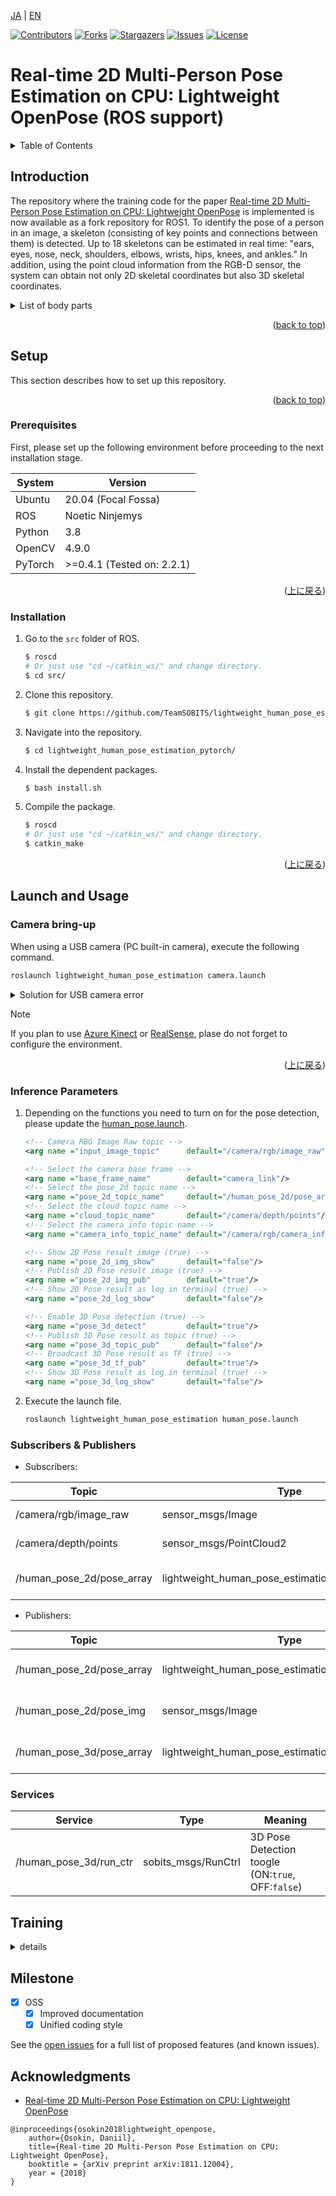 <a name="readme-top"></a>


[JA](README.md) | [EN](README.en.md)

[![Contributors][contributors-shield]][contributors-url]
[![Forks][forks-shield]][forks-url]
[![Stargazers][stars-shield]][stars-url]
[![Issues][issues-shield]][issues-url]
[![License][license-shield]][license-url]

# Real-time 2D Multi-Person Pose Estimation on CPU: Lightweight OpenPose (ROS support) 

<details>
  <summary>Table of Contents</summary>
  <ol>
    <li><a href="#summary">Summary</a></li>
    <li>
      <a href="#setup">Setup</a>
      <ul>
        <li><a href="#prerequisites">Prerequisites</a></li>
        <li><a href="#installation">Installation</a></li>
      </ul>
    </li>
    <li>
      <a href="#training">Training</a>
      <ul>
        <li><a href="#preparation">Preparation</a></li>
        <li><a href="#training-by-yourself">Training by yourself</a></li>
        <li><a href="#validation">Validation</a></li>
        <li><a href="#pre-trained-model">Pre-trained model</a></li>
        <li><a href="#python-Demo">Python Demo</a></li>
      </ul>
    </li>
    <li>
      <a href="#launch-and-usage">Launch and Usage</a>
      <ul>
        <li><a href="#camera">Camera</a></li>
        <li><a href="#2d-skeleton-detection">2D skeleton detection </a></li>
        <li><a href="#3d-skeleton-detection">3D skeleton detection</a></li>
        <li><a href="#2d-subscriptions">2D Subscriptions</a></li>
        <li><a href="#2d-publications">2D Publications</a></li>
        <li><a href="#3d-subscriptions">3D Subscriptions</a></li>
        <li><a href="#3d-publications">3D Publications</a></li>
        <li><a href="#parameters">Parameters</a></li>
      </ul>
    </li>
    <li><a href="#milestone">Milestone</a></li>
    <li><a href="#finally">Finally</a></li>
  </ol>
</details>


<!-- INTRODUCTION -->
## Introduction

The repository where the training code for the paper [Real-time 2D Multi-Person Pose Estimation on CPU: Lightweight OpenPose](https://arxiv.org/pdf/1811.12004.pdf) is implemented is now available as a fork repository for ROS1.
To identify the pose of a person in an image, a skeleton (consisting of key points and connections between them) is detected.
Up to 18 skeletons can be estimated in real time: "ears, eyes, nose, neck, shoulders, elbows, wrists, hips, knees, and ankles."
In addition, using the point cloud information from the RGB-D sensor, the system can obtain not only 2D skeletal coordinates but also 3D skeletal coordinates.

<details>
<summary>List of body parts</summary>

| ID | Variable | Body Part |
| --- | --- | --- |
| 0  | nose   | nose |
| 1  | neck   | neck |
| 2  | r_sho  | right shoulder |
| 3  | r_elb  | right elbow |
| 4  | r_wri  | right wrist |
| 5  | l_sho  | left shoulder |
| 6  | l_elb  | left elbow |
| 7  | l_wri  | left wrist |
| 8  | r_hip  | right hip |
| 9  | r_knee | right knee |
| 10 | r_ank  | right ankle |
| 11 | l_hip  | left hip |
| 12 | l_knee | left knee |
| 13 | l_ank  | left ankle |
| 14 | r_eye  | right eye |
| 15 | l_eye  | left eye |
| 16 | r_ear  | right ear |
| 17 | l_ear  | left ear |

</details>

<p align="right">(<a href="#readme-top">back to top</a>)</p>


## Setup

This section describes how to set up this repository.

<p align="right">(<a href="#readme-top">back to top</a>)</p>

### Prerequisites

First, please set up the following environment before proceeding to the next installation stage.

| System  | Version |
| --- | --- |
| Ubuntu  | 20.04 (Focal Fossa) |
| ROS     | Noetic Ninjemys |
| Python  | 3.8 |
| OpenCV  | 4.9.0 |
| PyTorch | >=0.4.1 (Tested on: 2.2.1) |

<p align="right">(<a href="#readme-top">上に戻る</a>)</p>

### Installation

1. Go to the `src` folder of ROS.
   ```sh
   $ roscd
   # Or just use "cd ~/catkin_ws/" and change directory.
   $ cd src/
   ```
2. Clone this repository.
   ```sh
   $ git clone https://github.com/TeamSOBITS/lightweight_human_pose_estimation_pytorch
   ```
3. Navigate into the repository.
   ```sh
   $ cd lightweight_human_pose_estimation_pytorch/
   ```
4. Install the dependent packages.
   ```sh
   $ bash install.sh
   ```
5. Compile the package.
   ```sh
   $ roscd
   # Or just use "cd ~/catkin_ws/" and change directory.
   $ catkin_make
   ```

<p align="right">(<a href="#readme-top">上に戻る</a>)</p>


<!-- LAUNCH AND USAGE EXAMPLES -->
## Launch and Usage

### Camera bring-up

When using a USB camera (PC built-in camera), execute the following command.
```bash
roslaunch lightweight_human_pose_estimation camera.launch
```

<details>
<summary>Solution for USB camera error</summary>

If the following error occurs:
```bash
[ERROR] [1663911409.917317256]: Permission denied opening /dev/bus/usb/001/002
```

Run the following code:
```bash
$ sudo chmod o+w /dev/bus/usb/001/002
```
> [!NOTE]
> Beware that the `/dev/bus/usb/001/002` section might change.
Adapt the command based on the log in the terminal.

</details>


> [!NOTE]
> If you plan to use [Azure Kinect](https://github.com/TeamSOBITS/azure_kinect_ros_driver) or [RealSense](https://github.com/TeamSOBITS/realsense_ros), plase do not forget to configure the environment. 

<p align="right">(<a href="#readme-top">上に戻る</a>)</p>

### Inference Parameters

1. Depending on the functions you need to turn on for the pose detection, please update the [human_pose.launch](launch/human_pose.launch).
    ``` xml
    <!-- Camera RBG Image Raw topic -->
    <arg name ="input_image_topic"      default="/camera/rgb/image_raw"/>

    <!-- Select the camera base frame -->
    <arg name ="base_frame_name"        default="camera_link"/>
    <!-- Select the pose_2d topic name -->
    <arg name ="pose_2d_topic_name"     default="/human_pose_2d/pose_array"/>
    <!-- Select the cloud topic name -->
    <arg name ="cloud_topic_name"       default="/camera/depth/points"/>
    <!-- Select the camera_info topic name -->
    <arg name ="camera_info_topic_name" default="/camera/rgb/camera_info"/>

    <!-- Show 2D Pose result image (true) -->
    <arg name ="pose_2d_img_show"       default="false"/>
    <!-- Publish 2D Pose result image (true) -->
    <arg name ="pose_2d_img_pub"        default="true"/>
    <!-- Show 2D Pose result as log in terminal (true) -->
    <arg name ="pose_2d_log_show"       default="false"/>

    <!-- Enable 3D Pose detection (true) -->
    <arg name ="pose_3d_detect"         default="true"/>
    <!-- Publish 3D Pose result as topic (true) -->
    <arg name ="pose_3d_topic_pub"      default="false"/>
    <!-- Broadcast 3D Pose result as TF (true) -->
    <arg name ="pose_3d_tf_pub"         default="true"/>
    <!-- Show 3D Pose result as log in terminal (true) -->
    <arg name ="pose_3d_log_show"       default="false"/>
    ```

2. Execute the launch file.
    ```bash
    roslaunch lightweight_human_pose_estimation human_pose.launch
    ```

### Subscribers & Publishers

- Subscribers:

| Topic | Type | Meaning |
| --- | --- | --- |
| /camera/rgb/image_raw     | sensor_msgs/Image                                 | Camera Image |
| /camera/depth/points      | sensor_msgs/PointCloud2                           | Camera PointCloud |
| /human_pose_2d/pose_array | lightweight_human_pose_estimation/KeyPoint2DArray | 2D Pose result information |

- Publishers:

| Topic | Type | Meaning |
| --- | --- | --- |
| /human_pose_2d/pose_array | lightweight_human_pose_estimation/KeyPoint2DArray | 2D Pose result information |
| /human_pose_2d/pose_img   | sensor_msgs/Image                                 | 2D Pose result image |
| /human_pose_3d/pose_array | lightweight_human_pose_estimation/KeyPoints_3d    | 3D Pose result information |


### Services

| Service | Type | Meaning |
| --- | --- | --- |
| /human_pose_3d/run_ctr | sobits_msgs/RunCtrl | 3D Pose Detection toogle (ON:`true`, OFF:`false`) |

## Training

<details>
<summary>details</summary>

### Preparation

1. Download COCO 2017 dataset: [http://cocodataset.org/#download](http://cocodataset.org/#download) (train, val, annotations) and unpack it to `<COCO_HOME>` folder.
2. Install requirements
```bash
$ python3 -m pip install -r requirements.txt
```

### Training by yourself

Training consists of 3 steps (given AP values for full validation dataset):
- Training from MobileNet weights. Expected AP after this step is ~38%.
- Training from weights, obtained from previous step.
Expected AP after this step is ~39%.
- Training from weights, obtained from previous step and increased number of refinement stages to 3 in network.
Expected AP after this step is ~40% (for the network with 1 refinement stage, two next are discarded).

1. Download pre-trained MobileNet v1 weights `mobilenet_sgd_68.848.pth.tar` from: [https://github.com/marvis/pytorch-mobilenet](https://github.com/marvis/pytorch-mobilenet) (sgd option).
If this doesn't work, download from [GoogleDrive](https://drive.google.com/file/d/18Ya27IAhILvBHqV_tDp0QjDFvsNNy-hv/view?usp=sharing).

2. Convert train annotations in internal format.
It will produce `prepared_train_annotation.pkl` with converted in internal format annotations.
Run:
```bash
$ python3 scripts/prepare_train_labels.py --labels <COCO_HOME>/annotations/person_keypoints_train2017.json
```

[OPTIONAL] For fast validation it is recommended to make *subset* of validation dataset.
It will produce `val_subset.json` with annotations just for 250 random images (out of 5000).
Run:
```bash
$ python3 scripts/make_val_subset.py --labels <COCO_HOME>/annotations/person_keypoints_val2017.json
```

3. To train from MobileNet weights, run:
```bash
$ python3 train.py --train-images-folder <COCO_HOME>/train2017/ --prepared-train-labels prepared_train_annotation.pkl --val-labels val_subset.json --val-images-folder <COCO_HOME>/val2017/ --checkpoint-path <path_to>/mobilenet_sgd_68.848.pth.tar --from-mobilenet
```

4. Next, to train from checkpoint from previous step, run:
```bash
$ python3 train.py --train-images-folder <COCO_HOME>/train2017/ --prepared-train-labels prepared_train_annotation.pkl --val-labels val_subset.json --val-images-folder <COCO_HOME>/val2017/ --checkpoint-path <path_to>/checkpoint_iter_420000.pth --weights-only
```

5. Finally, to train from checkpoint from previous step and 3 refinement stages in network, run:
```bash
$ python3 train.py --train-images-folder <COCO_HOME>/train2017/ --prepared-train-labels prepared_train_annotation.pkl --val-labels val_subset.json --val-images-folder <COCO_HOME>/val2017/ --checkpoint-path <path_to>/checkpoint_iter_280000.pth --weights-only --num-refinement-stages 3
```
> ![NOTE]
> 
We took checkpoint after 370000 iterations as the final one.
We did not perform the best checkpoint selection at any step, so similar result may be achieved after less number of iterations.


### Validation

1. Run:
```bash
$ python3 val.py --labels <COCO_HOME>/annotations/person_keypoints_val2017.json --images-folder <COCO_HOME>/val2017 --checkpoint-path <CHECKPOINT>
```

### Pre-trained model

The model expects normalized image (mean=[128, 128, 128], scale=[1/256, 1/256, 1/256]) in planar BGR format.
Pre-trained on COCO model is available at: [checkpoint_iter_370000.pth](https://download.01.org/opencv/openvino_training_extensions/models/human_pose_estimation/checkpoint_iter_370000.pth), it has 40% of AP on COCO validation set (38.6% of AP on the val *subset*).

### Python Demo

We provide python demo just for the quick results preview. Please, consider c++ demo for the best performance. To run the python demo from a webcam:
```bash
$ cd lightweight-human-pose-estimation/script
$ python3 demo.py --checkpoint-path checkpoints/checkpoint_iter_370000.pth --video 0
```
</details>


## Milestone

- [x] OSS
    - [x]  Improved documentation
    - [x]  Unified coding style

See the [open issues][issues-url] for a full list of proposed features (and known issues).

<!-- ACKNOWLEDGMENTS -->
## Acknowledgments

- [Real-time 2D Multi-Person Pose Estimation on CPU: Lightweight OpenPose](https://github.com/Daniil-Osokin/lightweight-human-pose-estimation.pytorch)
```
@inproceedings{osokin2018lightweight_openpose,
    author={Osokin, Daniil},
    title={Real-time 2D Multi-Person Pose Estimation on CPU: Lightweight OpenPose},
    booktitle = {arXiv preprint arXiv:1811.12004},
    year = {2018}
}
```
<!-- MARKDOWN LINKS & IMAGES -->
<!-- https://www.markdownguide.org/basic-syntax/#reference-style-links -->
[contributors-shield]: https://img.shields.io/github/contributors/TeamSOBITS/lightweight_human_pose_estimation_pytorch.svg?style=for-the-badge
[contributors-url]: https://github.com/TeamSOBITS/lightweight_human_pose_estimation_pytorch/graphs/contributors
[forks-shield]: https://img.shields.io/github/forks/TeamSOBITS/lightweight_human_pose_estimation_pytorch.svg?style=for-the-badge
[forks-url]: https://github.com/TeamSOBITS/lightweight_human_pose_estimation_pytorch/network/members
[stars-shield]: https://img.shields.io/github/stars/TeamSOBITS/lightweight_human_pose_estimation_pytorch.svg?style=for-the-badge
[stars-url]: https://github.com/TeamSOBITS/lightweight_human_pose_estimation_pytorch/stargazers
[issues-shield]: https://img.shields.io/github/issues/TeamSOBITS/lightweight_human_pose_estimation_pytorch.svg?style=for-the-badge
[issues-url]: https://github.com/TeamSOBITS/lightweight_human_pose_estimation_pytorch/issues
[license-shield]: https://img.shields.io/github/license/TeamSOBITS/lightweight_human_pose_estimation_pytorch.svg?style=for-the-badge
[license-url]: LICENSE